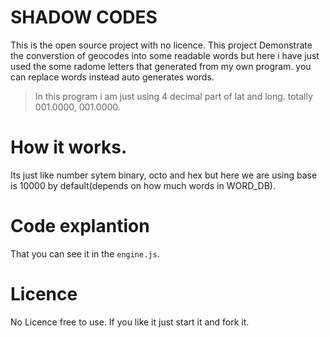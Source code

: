 # SHADOW CODES 
  This is the open source project with no licence. This project 
Demonstrate the converstion of geocodes into some readable words but
here i have just used the some radome letters that generated from 
my own program. you can replace words instead auto generates words.

  > In this program i am just using 4 decimal part of lat and long. totally
 001.0000, 001.0000. 

# How it works.
  Its just like number sytem binary, octo and hex but here
we are using base is 10000 by default(depends on how much words in WORD_DB).

# Code explantion
  That you can see it in the `engine.js`.

# Licence
  No Licence free to use. If you like it just start it and fork it.   
  

 

